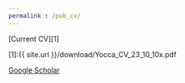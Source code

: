 ```yaml
---
permalink : /pub_cv/
---
```


[Current CV][1]

[1]:{{ site.url }}/download/Yocca_CV_23_10_10x.pdf

[Google Scholar](https://scholar.google.com/citations?user=2jXNZfwAAAAJ&hl=en)
